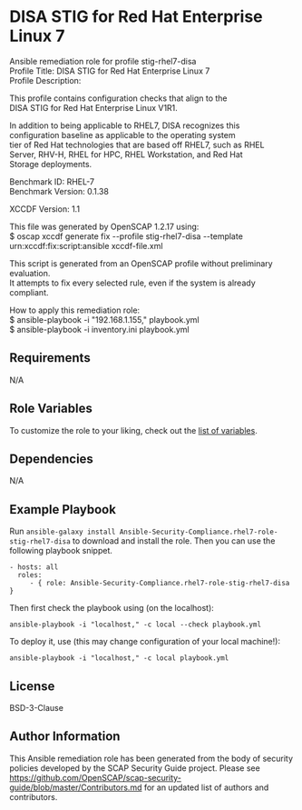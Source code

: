 DISA STIG for Red Hat Enterprise Linux 7
=========

Ansible remediation role for profile stig-rhel7-disa  
Profile Title:  DISA STIG for Red Hat Enterprise Linux 7  
Profile Description:  
  
This profile contains configuration checks that align to the   
DISA STIG for Red Hat Enterprise Linux V1R1.  
  
In addition to being applicable to RHEL7, DISA recognizes this   
configuration baseline as applicable to the operating system  
tier of Red Hat technologies that are based off RHEL7, such as RHEL  
Server,  RHV-H, RHEL for HPC, RHEL Workstation, and Red Hat   
Storage deployments.  
  
  
Benchmark ID:  RHEL-7  
Benchmark Version:  0.1.38  
  
XCCDF Version:  1.1  
  
This file was generated by OpenSCAP 1.2.17 using:  
	$ oscap xccdf generate fix --profile stig-rhel7-disa --template urn:xccdf:fix:script:ansible xccdf-file.xml   
  
This script is generated from an OpenSCAP profile without preliminary evaluation.  
It attempts to fix every selected rule, even if the system is already compliant.  
  
How to apply this remediation role:  
$ ansible-playbook -i "192.168.1.155," playbook.yml  
$ ansible-playbook -i inventory.ini playbook.yml

Requirements
------------

N/A

Role Variables
--------------

To customize the role to your liking, check out the [list of variables](vars/main.yml).

Dependencies
------------

N/A

Example Playbook
----------------

Run `ansible-galaxy install Ansible-Security-Compliance.rhel7-role-stig-rhel7-disa` to
download and install the role. Then you can use the following playbook snippet.


    - hosts: all
      roles:
         - { role: Ansible-Security-Compliance.rhel7-role-stig-rhel7-disa }


Then first check the playbook using (on the localhost):

    ansible-playbook -i "localhost," -c local --check playbook.yml

To deploy it, use (this may change configuration of your local machine!):

    ansible-playbook -i "localhost," -c local playbook.yml


License
-------

BSD-3-Clause

Author Information
------------------

This Ansible remediation role has been generated from the body of security policies developed by the SCAP Security Guide project. Please see https://github.com/OpenSCAP/scap-security-guide/blob/master/Contributors.md for an updated list of authors and contributors.
